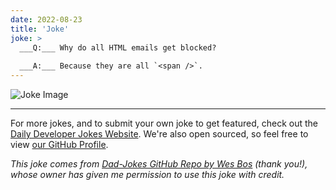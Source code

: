 ```yaml
---
date: 2022-08-23
title: 'Joke'
joke: >
  ___Q:___ Why do all HTML emails get blocked?
  
  ___A:___ Because they are all `<span />`.
---
```



![Joke Image](https://private.xtrp.io/projects/DailyDeveloperJokes/public_image_server/images/5e1259427b3da.png)

---

For more jokes, and to submit your own joke to get featured, check out the [Daily Developer Jokes Website](https://dailydeveloperjokes.github.io/). We're also open sourced, so feel free to view [our GitHub Profile](https://github.com/dailydeveloperjokes).


_This joke comes from [Dad-Jokes GitHub Repo by Wes Bos](https://github.com/wesbos/dad-jokes) (thank you!), whose owner has given me permission to use this joke with credit._

<!--
Joke text:
**Q:** Why do all HTML emails get blocked?

**A:** Because they are all `<span />`.
 -->


